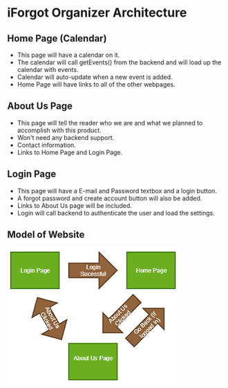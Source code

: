 # iForgot Organizer Architecture


## Home Page (Calendar)

* This page will have a calendar on it.
* The calendar will call getEvents() from the backend and will load up the calendar with events.
* Calendar will auto-update when a new event is added.
* Home Page will have links to all of the other webpages.

## About Us Page

* This page will tell the reader who we are and what we planned to accomplish with this product.
* Won't need any backend support.
* Contact information.
* Links to Home Page and Login Page.

## Login Page

* This page will have a E-mail and Password textbox and a login button.
* A forgot password and create account button will also be added.
* Links to About Us page will be included.
* Login will call backend to authenticate the user and load the settings.

## Model of Website

![architecture](https://raw.githubusercontent.com/IUS-CS/iForgot/master/architecturediagram.PNG)